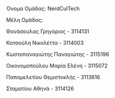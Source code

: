 Όνομα Ομάδας: NerdCulTech

Μέλη Ομάδας:

Θανάσουλας Γρηγόριος - 3114131

Κατσούλη Νικολέττα - 3114003

Κωστοπαναγιώτης Παναγιώτης - 3115196 

Οικονομοπούλου Μαρία Ελένη - 3115072

Παπαμελετίου Θεμιστοκλής - 3113616

Σταματίου Αθηνά - 3114126
